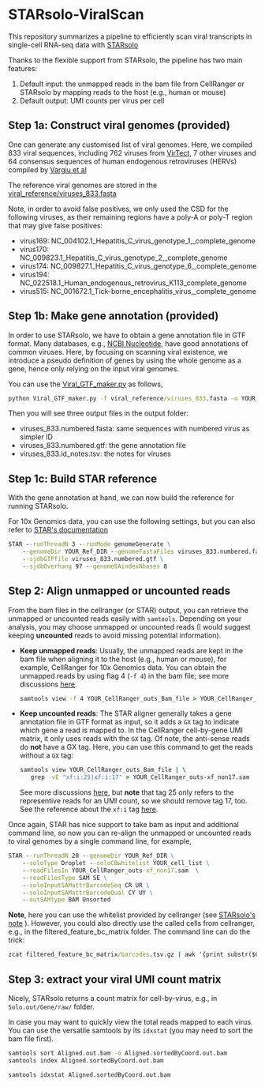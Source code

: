 # STARsolo-ViralScan

This repository summarizes a pipeline to efficiently scan viral transcripts in 
single-cell RNA-seq data with 
[STARsolo](https://github.com/alexdobin/STAR/blob/master/docs/STARsolo.md)

Thanks to the flexible support from STARsolo, the pipeline has two main 
features:

1. Default input: the unmapped reads in the bam file from CellRanger or STARsolo
   by mapping reads to the host (e.g., human or mouse)
2. Default output: UMI counts per virus per cell


## Step 1a: Construct viral genomes (provided)

One can generate any customised list of viral genomes. 
Here, we compiled 833 viral sequences, including 762 viruses from 
[VirTect](https://github.com/WGLab/VirTect),
7 other viruses and 64 consensus sequences of human endogenous retroviruses 
(HERVs) compiled by 
[Vargiu et al](https://retrovirology.biomedcentral.com/articles/10.1186/s12977-015-0232-y)

The reference viral genomes are stored in the 
[viral_reference/viruses_833.fasta](./viral_reference/viruses_833.fasta)

Note, in order to avoid false positives, we only used the CSD for the following
viruses, as their remaining regions have a poly-A or poly-T region that may 
give false positives:
* virus169: NC_004102.1_Hepatitis_C_virus_genotype_1,_complete_genome 
* virus170: NC_009823.1_Hepatitis_C_virus_genotype_2,_complete_genome
* virus174: NC_009827.1_Hepatitis_C_virus_genotype_6,_complete_genome
* virus194: NC_022518.1_Human_endogenous_retrovirus_K113_complete_genome
* virus515: NC_001672.1_Tick-borne_encephalitis_virus,_complete_genome


## Step 1b: Make gene annotation (provided)

In order to use STARsolo, we have to obtain a gene annotation file in GTF 
format. Many databases, e.g., 
[NCBI Nucleotide](https://www.ncbi.nlm.nih.gov/nuccore), have good annotations 
of common viruses. Here, by focusing on scanning viral existence, we introduce a 
pseudo definition of genes by using the whole genome as a gene, hence only 
relying on the input viral genomes.

You can use the [Viral_GTF_maker.py](./Viral_GTF_maker.py) as follows,

```bat
python Viral_GTF_maker.py -f viral_reference/viruses_833.fasta -o YOUR_OUTPUT_DIRECTORY
```

Then you will see three output files in the output folder:
* viruses_833.numbered.fasta: same sequences with numbered virus as simpler ID
* viruses_833.numbered.gtf: the gene annotation file
* viruses_833.id_notes.tsv: the notes for viruses


## Step 1c: Build STAR reference

With the gene annotation at hand, we can now build the reference for running 
STARsolo.

For 10x Genomics data, you can use the following settings, but you can also 
refer to 
[STAR's documentation](https://github.com/alexdobin/STAR/blob/master/doc/STARmanual.pdf)


```bat
STAR --runThreadN 3 --runMode genomeGenerate \
    --genomeDir YOUR_Ref_DIR --genomeFastaFiles viruses_833.numbered.fasta \
    --sjdbGTFfile viruses_833.numbered.gtf \
    --sjdbOverhang 97 --genomeSAindexNbases 8
```


## Step 2: Align unmapped or uncounted reads
From the bam files in the cellranger (or STAR) output, you can retrieve the unmapped
or uncounted reads easily with `samtools`. Depending on your analysis, you may choose
unmapped or uncounted reads (I would suggest keeping **uncounted** reads to avoid 
missing potential information).

* **Keep unmapped reads**:
  Usually, the unmapped reads are kept in the bam file when aligning it to the
  host (e.g., human or mouse), for example, CellRanger for 10x Genomics data.
  You can obtain the unmapped reads by using flag 4 (``-f 4``) in the bam file;
  see more discussions
  [here](https://kb.10xgenomics.com/hc/en-us/articles/360004689632).
  ```bat
  samtools view -f 4 YOUR_CellRanger_outs_Bam_file > YOUR_CellRanger_outs-f_4.sam
  ```

* **Keep uncounted reads**:
  The STAR aligner generally takes a gene annotation file in GTF format as input, so
  it adds a `GX` tag to indicate which gene a read is mapped to. In the CellRanger cell-by-gene UMI
  matrix, it only uses reads with the `GX` tag. Of note, the anti-sense reads do **not** have a
  GX tag. Here, you can use this command to get the reads without a `GX` tag:
  ```bat
  samtools view YOUR_CellRanger_outs_Bam_file | \
     grep -vE "xf:i:25|xf:i:17" > YOUR_CellRanger_outs-xf_non17.sam
  ```

  See more discussions [here](https://kb.10xgenomics.com/hc/en-us/articles/115003710383), but **note** that
  tag 25 only refers to the representive reads for an UMI count, so we should remove tag 17, too.
  See the reference about the `xf:i` tag
  [here](https://support.10xgenomics.com/single-cell-gene-expression/software/pipelines/latest/output/bam#bam-align-tags).
  

Once again, STAR has nice support to take bam as input and additional command 
line, so now you can re-align the unmapped or uncounted reads to viral genomes 
by a single command line, for example,

```bat
STAR --runThreadN 20 --genomeDir YOUR_Ref_DIR \
    --soloType Droplet --soloCBwhitelist YOUR_cell_list \
    --readFilesIn YOUR_CellRanger_outs-xf_non17.sam  \
    --readFilesType SAM SE \
    --soloInputSAMattrBarcodeSeq CR UR \
    --soloInputSAMattrBarcodeQual CY UY \
    --outSAMtype BAM Unsorted 
```

**Note**, here you can use the whitelist provided by cellranger (see 
[STARsolo's note](https://github.com/alexdobin/STAR/blob/master/docs/STARsolo.md)
). However, you could also directly use the called cells from cellranger, e.g.,
in the filtered_feature_bc_matrix folder. The command line can do the trick:

```bat
zcat filtered_feature_bc_matrix/barcodes.tsv.gz | awk '{print substr($0, 1, length($0)-2)}' > YOUR_cell_list
```

## Step 3: extract your viral UMI count matrix
Nicely, STARsolo returns a count matrix for cell-by-virus, e.g., in `Solo.out/Gene/raw/` folder.

In case you may want to quickly view the total reads mapped to each virus. 
You can use the versatile samtools by its ``idxstat`` (you may need to sort the 
bam file first).

```bat
samtools sort Aligned.out.bam -o Aligned.sortedByCoord.out.bam
samtools index Aligned.sortedByCoord.out.bam

samtools idxstat Aligned.sortedByCoord.out.bam
```

